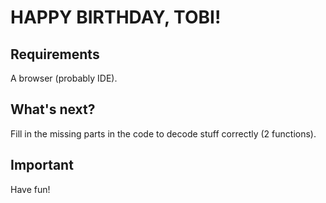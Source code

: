 # HAPPY BIRTHDAY, TOBI!

## Requirements

A browser (probably IDE).

## What's next?

Fill in the missing parts in the code to decode stuff correctly (2 functions).

## Important

Have fun!